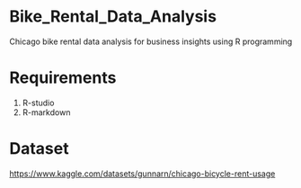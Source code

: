 # Bike_Rental_Data_Analysis
Chicago bike rental data analysis for business insights using R programming

# Requirements
1. R-studio
2. R-markdown

# Dataset
https://www.kaggle.com/datasets/gunnarn/chicago-bicycle-rent-usage

